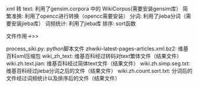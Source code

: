 xml 转 text: 利用了gensim.corpora 中的 WikiCorpus(需要安装gensim库）
简繁准换: 利用了opencc进行转换（opencc需要安装）
分词: 利用了jieba分词（需要安装jieba库）
词频统计: 利用了jieba库
排序: sort函数  

文件作用->>>

process_siki.py: python脚本文件
zhwiki-latest-pages-articles.xml.bz2: 维基百科xml压缩包
wiki_zh_text: 维基百科经过转码对text繁体文件（结果文件）
wiki.zh.text.jian: 维基百科经过简体text文件（结果文件）
wiki.zh.simp.seg.txt: 维基百科经过jieba分词之后的文件（结果文件）
wiki.zh.count.sort.txt: 分词后的文件经过词频统计以及排序后的文件（结果文件）
